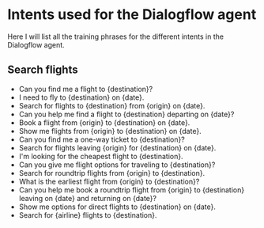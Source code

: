 # Intents used for the Dialogflow agent

Here I will list all the training phrases for the different intents in the Dialogflow agent.

## Search flights   
- Can you find me a flight to {destination}?  
- I need to fly to {destination} on {date}.  
- Search for flights to {destination} from {origin} on {date}.  
- Can you help me find a flight to {destination} departing on {date}?  
- Book a flight from {origin} to {destination} on {date}.  
- Show me flights from {origin} to {destination} on {date}.  
- Can you find me a one-way ticket to {destination}?  
- Search for flights leaving {origin} for {destination} on {date}.  
- I'm looking for the cheapest flight to {destination}.  
- Can you give me flight options for traveling to {destination}?  
- Search for roundtrip flights from {origin} to {destination}.
- What is the earliest flight from {origin} to {destination}?
- Can you help me book a roundtrip flight from {origin} to {destination} leaving on {date} and returning on {date}?
- Show me options for direct flights to {destination} on {date}.
- Search for {airline} flights to {destination}.
